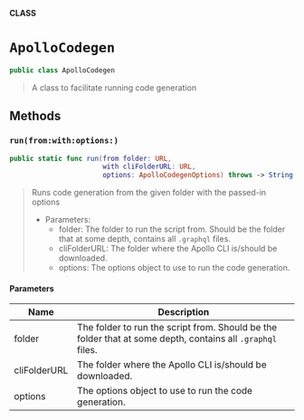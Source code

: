 **CLASS**

# `ApolloCodegen`

```swift
public class ApolloCodegen
```

> A class to facilitate running code generation

## Methods
### `run(from:with:options:)`

```swift
public static func run(from folder: URL,
                       with cliFolderURL: URL,
                       options: ApolloCodegenOptions) throws -> String
```

> Runs code generation from the given folder with the passed-in options
>
> - Parameters:
>   - folder: The folder to run the script from. Should be the folder that at some depth, contains all `.graphql` files.
>   - cliFolderURL: The folder where the Apollo CLI is/should be downloaded.
>   - options: The options object to use to run the code generation.

#### Parameters

| Name | Description |
| ---- | ----------- |
| folder | The folder to run the script from. Should be the folder that at some depth, contains all `.graphql` files. |
| cliFolderURL | The folder where the Apollo CLI is/should be downloaded. |
| options | The options object to use to run the code generation. |